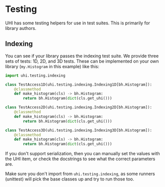 # Testing

UHI has some testing helpers for use in test suites. This is primarily for
library authors.

## Indexing

You can see if your library passes the indexing test suite. We provide
three sets of tests: 1D, 2D, and 3D tests. These can be implemented on
your own library (`my.Histogram` in this example) like this:

```python
import uhi.testing.indexing

class TestAccess1D(uhi.testing.indexing.Indexing1D[bh.Histogram]):
    @classmethod
    def make_histogram(cls) -> bh.Histogram:
        return bh.Histogram(dict(cls.get_uhi()))

class TestAccess2D(uhi.testing.indexing.Indexing2D[bh.Histogram]):
    @classmethod
    def make_histogram(cls) -> bh.Histogram:
        return bh.Histogram(dict(cls.get_uhi()))

class TestAccess3D(uhi.testing.indexing.Indexing3D[bh.Histogram]):
    @classmethod
    def make_histogram(cls) -> bh.Histogram:
        return bh.Histogram(dict(cls.get_uhi()))
```

If you don't support serialization, then you can manually set the values with
the UHI item, or check the docstrings to see what the correct parameters are.

Make sure you don't import from `uhi.testing.indexing`, as some runners (unittest)
will pick the base classes up and try to run those too.
